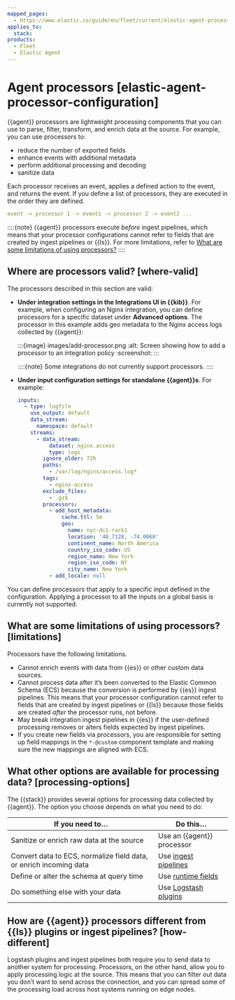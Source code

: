 ```yaml
---
mapped_pages:
  - https://www.elastic.co/guide/en/fleet/current/elastic-agent-processor-configuration.html
applies_to:
  stack:
products:
  - Fleet
  - Elastic Agent
---
```


# Agent processors [elastic-agent-processor-configuration]

{{agent}} processors are lightweight processing components that you can use to parse, filter, transform, and enrich data at the source. For example, you can use processors to:

* reduce the number of exported fields
* enhance events with additional metadata
* perform additional processing and decoding
* sanitize data

Each processor receives an event, applies a defined action to the event, and returns the event. If you define a list of processors, they are executed in the order they are defined.

```yaml
event -> processor 1 -> event1 -> processor 2 -> event2 ...
```

::::{note}
{{agent}} processors execute *before* ingest pipelines, which means that your processor configurations cannot refer to fields that are created by ingest pipelines or {{ls}}. For more limitations, refer to [What are some limitations of using processors?](#limitations)
::::



## Where are processors valid? [where-valid]

The processors described in this section are valid:

* **Under integration settings in the Integrations UI in {{kib}}**. For example, when configuring an Nginx integration, you can define processors for a specific dataset under **Advanced options**. The processor in this example adds geo metadata to the Nginx access logs collected by {{agent}}:

    :::{image} images/add-processor.png
    :alt: Screen showing how to add a processor to an integration policy
    :screenshot:
    :::

    ::::{note}
    Some integrations do not currently support processors.
    ::::

* **Under input configuration settings for standalone {{agent}}s**. For example:

    ```yaml
    inputs:
      - type: logfile
        use_output: default
        data_stream:
          namespace: default
        streams:
          - data_stream:
              dataset: nginx.access
              type: logs
            ignore_older: 72h
            paths:
              - /var/log/nginx/access.log*
            tags:
              - nginx-access
            exclude_files:
              - .gz$
            processors:
              - add_host_metadata:
                  cache.ttl: 5m
                  geo:
                    name: nyc-dc1-rack1
                    location: '40.7128, -74.0060'
                    continent_name: North America
                    country_iso_code: US
                    region_name: New York
                    region_iso_code: NY
                    city_name: New York
              - add_locale: null
    ```


You can define processors that apply to a specific input defined in the configuration. Applying a processor to all the inputs on a global basis is currently not supported.


## What are some limitations of using processors? [limitations]

Processors have the following limitations.

* Cannot enrich events with data from {{es}} or other custom data sources.
* Cannot process data after it’s been converted to the Elastic Common Schema (ECS) because the conversion is performed by {{es}} ingest pipelines. This means that your processor configuration cannot refer to fields that are created by ingest pipelines or {{ls}} because those fields are created *after* the processor runs, not before.
* May break integration ingest pipelines in {{es}} if the user-defined processing removes or alters fields expected by ingest pipelines.
* If you create new fields via processors, you are responsible for setting up field mappings in the `*-@custom` component template and making sure the new mappings are aligned with ECS.


## What other options are available for processing data? [processing-options]

The {{stack}} provides several options for processing data collected by {{agent}}. The option you choose depends on what you need to do:

| If you need to…​ | Do this…​ |
| --- | --- |
| Sanitize or enrich raw data at the source | Use an {{agent}} processor |
| Convert data to ECS, normalize field data, or enrich incoming data | Use [ingest pipelines](/manage-data/ingest/transform-enrich/ingest-pipelines.md#pipelines-for-fleet-elastic-agent) |
| Define or alter the schema at query time | Use [runtime fields](/manage-data/data-store/mapping/runtime-fields.md) |
| Do something else with your data | Use [Logstash plugins](logstash-docs-md://lsr/filter-plugins.md) |


## How are {{agent}} processors different from {{ls}} plugins or ingest pipelines? [how-different]

Logstash plugins and ingest pipelines both require you to send data to another system for processing. Processors, on the other hand, allow you to apply processing logic at the source. This means that you can filter out data you don’t want to send across the connection, and you can spread some of the processing load across host systems running on edge nodes.
